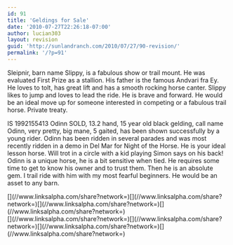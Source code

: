 ```yaml
---
id: 91
title: 'Geldings for Sale'
date: '2010-07-27T22:26:18-07:00'
author: lucian303
layout: revision
guid: 'http://sunlandranch.com/2010/07/27/90-revision/'
permalink: '/?p=91'
---
```


Sleipnir, barn name Slippy, is a fabulous show or trail mount. He was evaluated First Prize as a stallion. His father is the famous Andvari fra Ey. He loves to tolt, has great lift and has a smooth rocking horse canter. Slippy likes to jump and loves to lead the ride. He is brave and forward. He would be an ideal move up for someone interested in competing or a fabulous trail horse. Private treaty.

IS 1992155413 Odinn SOLD, 13.2 hand, 15 year old black gelding, call name Odinn, very pretty, big mane, 5 gaited, has been shown successfully by a young rider. Odinn has been ridden in several parades and was most recently ridden in a demo in Del Mar for Night of the Horse. He is your ideal lesson horse. Will trot in a circle with a kid playing Simon says on his back! Odinn is a unique horse, he is a bit sensitive when tied. He requires some time to get to know his owner and to trust them. Then he is an absolute gem. I trail ride with him with my most fearful beginners. He would be an asset to any barn.

<div class="linksalpha_container linksalpha_app_3" data-counters="1" data-size="regular" data-style="square" data-title="Geldings for Sale" data-url="https://www.sunlandranch.com/?p=91">[](//www.linksalpha.com/share?network=)[](//www.linksalpha.com/share?network=)[](//www.linksalpha.com/share?network=)[](//www.linksalpha.com/share?network=)</div><div class="linksalpha_container linksalpha_app_7" data-position="" data-title="Geldings for Sale" data-url="https://www.sunlandranch.com/?p=91">[](//www.linksalpha.com/share?network=)[](//www.linksalpha.com/share?network=)[](//www.linksalpha.com/share?network=)[](//www.linksalpha.com/share?network=)</div>